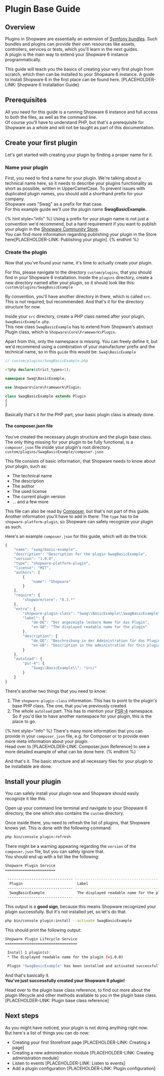 # Plugin Base Guide

## Overview

Plugins in Shopware are essentially an extension of [Symfony bundles](https://symfony.com/doc/current/bundles.html#creating-a-bundle). Such bundles and plugins can provide their own resources like assets, controllers, services or tests, which you'll learn in the next guides.  
A plugin is the main way to extend your Shopware 6 instance programmatically.

This guide will teach you the basics of creating your very first plugin from scratch, which then can be installed to your Shopware 6 instance. A guide to install Shopware 6 in the first place can be found here. \[PLACEHOLDER-LINK: Shopware 6 Installation Guide\]

## Prerequisites

All you need for this guide is a running Shopware 6 instance and full access to both the files, as well as the command line.  
Of course you'll have to understand PHP, but that's a prerequisite for Shopware as a whole and will not be taught as part of this documentation.

## Create your first plugin

Let's get started with creating your plugin by finding a proper name for it.

### Name your plugin

First, you need to find a name for your plugin. We're talking about a technical name here, so it needs to describe your plugins functionality as short as possible, written in UpperCamelCase. To prevent issues with duplicated plugin names, you should add a shorthand prefix for your company.  
Shopware uses "Swag" as a prefix for that case.  
For this example guide we'll use the plugin name **SwagBasicExample.**

{% hint style="info" %}
Using a prefix for your plugin name is not just a convention we'd recommend, but a hard requirement if you want to publish your plugin in the [Shopware Community Store](https://store.shopware.com/en).  
You can find more information regarding publishing your plugin in the Store here\[PLACEHOLDER-LINK: Publishing your plugin\].
{% endhint %}

### **Create the plugin**

Now that you've found your name, it's time to actually create your plugin.

For this, please navigate to the directory `custom/plugins`, that you should find in your Shopware 6 installation. Inside the `plugins` directory, create a new directory named after your plugin, so it should look like this: `custom/plugins/SwagBasicExample`

By convention, you'll have another directory in there, which is called `src`. This is not required, but recommended. And that's it for the directory structure for now.

Inside your `src` directory, create a PHP class named after your plugin, `SwagBasicExample.php`.  
This new class `SwagBasicExample` has to extend from Shopware's abstract Plugin class, which is `Shopware\Core\Framework\Plugin`.

Apart from this, only the namespace is missing. You can freely define it, but we'd recommend using a combination of your manufacturer prefix and the technical name, so in this `guide` this would be: `Swag\BasicExample`

```php
// custom/plugins/SwagBasicExample.php

<?php declare(strict_types=1);

namespace Swag\BasicExample;

use Shopware\Core\Framework\Plugin;

class SwagBasicExample extends Plugin
{
}
```

Basically that's it for the PHP part, your basic plugin class is already done.

#### The composer.json file

You've created the necessary plugin structure and the plugin base class. The only thing missing for your plugin to be fully functional, is a `composer.json` file inside your plugin's root directory.  
`custom/plugins/SwagBasicExample/composer.json`

This file consists of basic information, that Shopware needs to know about your plugin, such as:

* The technical name
* The description
* The author
* The used license
* The current plugin version
* ... and a few more

This file can also be read by [Composer](https://getcomposer.org/), but that's not part of this guide.  
Another information you'll have to add in there: The `type` has to be `shopware-platform-plugin`, so Shopware can safely recognize your plugin as such.

Here's an example `composer.json` for this guide, which will do the trick:

```javascript
{
    "name": "swag/basic-example",
    "description": "Description for the plugin SwagBasicExample",
    "version": "1.0.0",
    "type": "shopware-platform-plugin",
    "license": "MIT",
    "authors": [
        {
            "name": "Shopware"
        }
    ],
    "require": {
        "shopware/core": "6.3.*"
    },
    "extra": {
        "shopware-plugin-class": "Swag\\BasicExample\\SwagBasicExample",
        "label": {
            "de-DE": "Der angezeigte lesbare Name für das Plugin",
            "en-GB": "The displayed readable name for the plugin"
        },
        "description": {
            "de-DE": "Beschreibung in der Administration für das Plugin",
            "en-GB": "Description in the administration for this plugin"
        }
    },
    "autoload": {
        "psr-4": {
            "Swag\\BasicExample\\": "src/"
        }
    }
}
```

There's another two things that you need to know:

1. The `shopware-plugin-class` information. This has to point to the plugin's base PHP class. The one, that you've previously created.
2. The whole `autoload` part. This has to mention your [PSR-4](https://www.php-fig.org/psr/psr-4/) namespace. So if you'd like to have another namespace for your plugin, this is the place to go.

{% hint style="info" %}
There's many more information that you can provide in your `composer.json` file, e.g. for Composer or to provide even more meta information about your plugin.  
Head over to \[PLACEHOLDER-LINK: Composer.json Reference\] to see a more detailed example of what can be done here.
{% endhint %}

And that's it. The basic structure and all necessary files for your plugin to be installable are done.

## Install your plugin

You can safely install your plugin now and Shopware should easily recognize it like this.

Open up your command line terminal and navigate to your Shopware 6 directory, the one which also contains the `custom` directory.

Once inside there, you need to refresh the list of plugins, that Shopware knows yet. This is done with the following command:

```bash
php bin/console plugin:refresh
```

There might be a warning appearing regarding the `version` of the `composer.json` file, but you can safely ignore that.  
You should end up with a list like the following:

```bash
Shopware Plugin Service
=======================

 ------------------------------ -------------------------------------------- ----------- ----------------- ---------------------------- ----------- -------- -------------
  Plugin                         Label                                        Version     Upgrade version   Author                       Installed   Active   Upgradeable
 ------------------------------ -------------------------------------------- ----------- ----------------- ---------------------------- ----------- -------- -------------
  SwagBasicExample               The displayed readable name for the plugin   1.0.0                         Shopware                     No          No       No
 ------------------------------ -------------------------------------------- ----------- ----------------- ---------------------------- ----------- -------- -------------
```

This output is a **good sign**, because this means Shopware recognized your plugin successfully. But it's not installed yet, so let's do that.

```bash
php bin/console plugin:install --activate SwagBasicExample
```

This should print the following output:

```bash
Shopware Plugin Lifecycle Service
=================================

 Install 1 plugin(s):
 * The displayed readable name for the plugin (v1.0.0)

 Plugin "SwagBasicExample" has been installed and activated successfully.
```

And that's basically it.  
**You've just successfully created your Shopware 6 plugin!**

Head over to the plugin base class reference, to find out more about the plugin lifecycle and other methods available to you in the plugin base class. \[PLACEHOLDER-LINK: Plugin base class reference\]

## Next steps

As you might have noticed, your plugin is not doing anything right now.  
But here's a list of things you can do now:

* Creating your first Storefront page \[PLACEHOLDER-LINK: Creating a page\]
* Creating a new administration module \[PLACEHOLDER-LINK: Creating administration module\]
* Listen to events \[PLACEHOLDER-LINK: Listen to events\]
* Add a plugin configuration \[PLACEHOLDER-LINK: Plugin configuration\]

